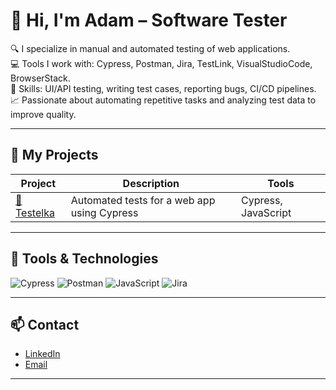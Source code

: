 # 👋 Hi, I'm Adam – Software Tester

🔍 I specialize in manual and automated testing of web applications.  
💻 Tools I work with: Cypress, Postman, Jira, TestLink, VisualStudioCode, BrowserStack.        
📜 Skills: UI/API testing, writing test cases, reporting bugs, CI/CD pipelines.                     
📈 Passionate about automating repetitive tasks and analyzing test data to improve quality.        

---

## 🚀 My Projects

| Project | Description | Tools |
|---------|-------------|-------|
| [🔗 Testelka](https://github.com/adamkgt/test_auto) | Automated tests for a web app using Cypress | Cypress, JavaScript |


---

## 🧰 Tools & Technologies

![Cypress](https://img.shields.io/badge/-Cypress-17202C?style=for-the-badge&logo=cypress&logoColor=white)
![Postman](https://img.shields.io/badge/-Postman-FF6C37?style=for-the-badge&logo=postman&logoColor=white)
![JavaScript](https://img.shields.io/badge/-JavaScript-F7DF1E?style=for-the-badge&logo=javascript&logoColor=black)
![Jira](https://img.shields.io/badge/-Jira-0052CC?style=for-the-badge&logo=jira&logoColor=white)

---

## 📫 Contact

- [LinkedIn](https://www.linkedin.com/in/adam-kogut/)
- [Email](mailto:adamkgt@gmail.com)

---
